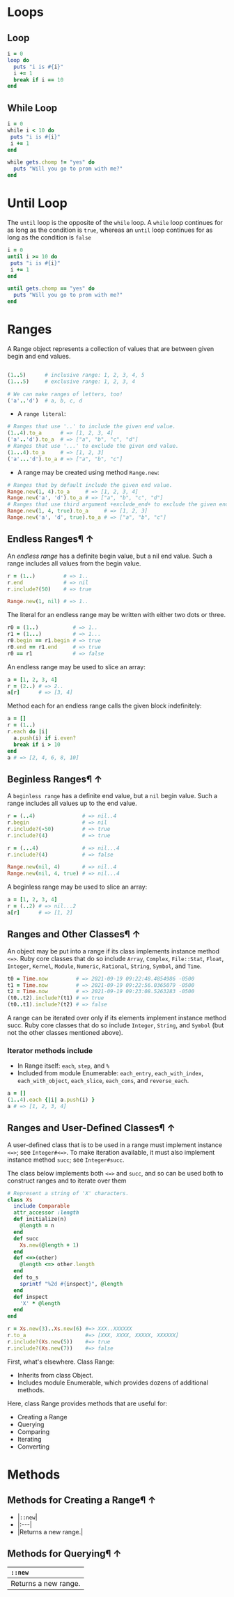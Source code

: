 # Loops

## Loop

```ruby
i = 0
loop do
  puts "i is #{i}"
  i += 1
  break if i == 10
end

```

## While Loop

```ruby
i = 0
while i < 10 do
 puts "i is #{i}"
 i += 1
end
```

```ruby
while gets.chomp != "yes" do
  puts "Will you go to prom with me?"
end
```

# Until Loop

The `until` loop is the opposite of the `while` loop.  A `while` loop continues for as long as the condition is `true`, whereas an `until` loop continues for as long as the condition is `false`

```ruby
i = 0
until i >= 10 do
 puts "i is #{i}"
 i += 1
end
```

```ruby
until gets.chomp == "yes" do
  puts "Will you go to prom with me?"
end
```

# Ranges

A Range object represents a collection of values that are between given begin and end values.

```ruby

(1..5)      # inclusive range: 1, 2, 3, 4, 5
(1...5)     # exclusive range: 1, 2, 3, 4

# We can make ranges of letters, too!
('a'..'d')  # a, b, c, d

```

* A `range literal`:

```ruby
# Ranges that use '..' to include the given end value.
(1..4).to_a      # => [1, 2, 3, 4]
('a'..'d').to_a  # => ["a", "b", "c", "d"]
# Ranges that use '...' to exclude the given end value.
(1...4).to_a     # => [1, 2, 3]
('a'...'d').to_a # => ["a", "b", "c"]
```

* A range may be created using method `Range.new`:

```ruby
# Ranges that by default include the given end value.
Range.new(1, 4).to_a     # => [1, 2, 3, 4]
Range.new('a', 'd').to_a # => ["a", "b", "c", "d"]
# Ranges that use third argument +exclude_end+ to exclude the given end value.
Range.new(1, 4, true).to_a     # => [1, 2, 3]
Range.new('a', 'd', true).to_a # => ["a", "b", "c"]
```

## Endless Ranges¶ ↑

An *endless range* has a definite begin value, but a nil end value. Such a range includes all values from the begin value.

```ruby
r = (1..)         # => 1..
r.end             # => nil
r.include?(50)    # => true

Range.new(1, nil) # => 1..
```

The literal for an endless range may be written with either two dots or three.

```ruby
r0 = (1..)           # => 1..
r1 = (1...)          # => 1...
r0.begin == r1.begin # => true
r0.end == r1.end     # => true
r0 == r1             # => false
```

An endless range may be used to slice an array:

```ruby
a = [1, 2, 3, 4]
r = (2..) # => 2..
a[r]      # => [3, 4]

```

Method each for an endless range calls the given block indefinitely:

```ruby
a = []
r = (1..)
r.each do |i|
  a.push(i) if i.even?
  break if i > 10
end
a # => [2, 4, 6, 8, 10]
```

## Beginless Ranges¶ ↑

A `beginless range` has a definite end value, but a `nil` begin value. Such a range includes all values up to the end value.

```ruby
r = (..4)               # => nil..4
r.begin                 # => nil
r.include?(-50)         # => true
r.include?(4)           # => true

r = (...4)              # => nil...4
r.include?(4)           # => false

Range.new(nil, 4)       # => nil..4
Range.new(nil, 4, true) # => nil...4
```

A beginless range may be used to slice an array:

```ruby
a = [1, 2, 3, 4]
r = (..2) # => nil...2
a[r]      # => [1, 2]

```

## Ranges and Other Classes¶ ↑

An object may be put into a range if its class implements instance method `<=>`. Ruby core classes that do so include `Array`, `Complex`, `File::Stat`, `Float`, `Integer`, `Kernel`, `Module`, `Numeric`, `Rational`, `String`, `Symbol`, and `Time`.

```ruby
t0 = Time.now         # => 2021-09-19 09:22:48.4854986 -0500
t1 = Time.now         # => 2021-09-19 09:22:56.0365079 -0500
t2 = Time.now         # => 2021-09-19 09:23:08.5263283 -0500
(t0..t2).include?(t1) # => true
(t0..t1).include?(t2) # => false
```

A range can be iterated over only if its elements implement instance method succ. Ruby core classes that do so include `Integer`, `String`, and `Symbol` (but not the other classes mentioned above).

### Iterator methods include

* In Range itself: `each`, `step`, and `%`
* Included from module Enumerable: `each_entry`, `each_with_index`, `each_with_object`, `each_slice`, `each_cons`, and `reverse_each`.

```ruby
a = []
(1..4).each {|i| a.push(i) }
a # => [1, 2, 3, 4]
```

## Ranges and User-Defined Classes¶ ↑

A user-defined class that is to be used in a range must implement instance `<=>`; see `Integer#<=>`. To make iteration available, it must also implement instance method `succ`; see `Integer#succ`.

The class below implements both `<=>` and `succ`, and so can be used both to construct ranges and to iterate over them

```ruby
# Represent a string of 'X' characters.
class Xs
  include Comparable
  attr_accessor :length
  def initialize(n)
    @length = n
  end
  def succ
    Xs.new(@length + 1)
  end
  def <=>(other)
    @length <=> other.length
  end
  def to_s
    sprintf "%2d #{inspect}", @length
  end
  def inspect
    'X' * @length
  end
end

r = Xs.new(3)..Xs.new(6) #=> XXX..XXXXXX
r.to_a                   #=> [XXX, XXXX, XXXXX, XXXXXX]
r.include?(Xs.new(5))    #=> true
r.include?(Xs.new(7))    #=> false
```

First, what's elsewhere. Class Range:

* Inherits from class Object.
* Includes module Enumerable, which provides dozens of additional methods.

Here, class Range provides methods that are useful for:

* Creating a Range
* Querying
* Comparing
* Iterating
* Converting

# Methods

## Methods for Creating a Range¶ ↑


- |`::new`|
- |:---|
- |Returns a new range.|

## Methods for Querying¶ ↑

|`::new`|
|:---|
|Returns a new range.|
